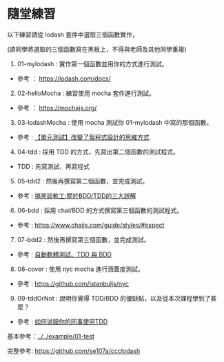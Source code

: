 # 隨堂練習

以下練習請從 lodash 套件中選取三個函數實作，

(請同學將選取的三個函數寫在黑板上，不得與老師及其他同學重複)


1. 01-mylodash : 實作第一個函數並用你的方式進行測試。
  * 參考 ： https://lodash.com/docs/
2. 02-helloMocha : 練習使用 mocha 套件進行測試。
  * 參考 ： https://mochajs.org/
3. 03-lodashMocha : 使用 mocha 測試你 01-mylodash 中寫的那個函數。
  * 參考 : [【單元測試】改變了我程式設計的思維方式](http://www.codedata.com.tw/java/unit-test-the-way-changes-my-programming)
4. 04-tdd : 採用 TDD 的方式，先寫出第二個函數的測試程式。
  * TDD : 先寫測試，再寫程式 
5. 05-tdd2 : 然後再撰寫第二個函數，並完成測試。
  * 參考 : [搞笑談軟工:關於BDD/TDD的三大誤解](http://teddy-chen-tw.blogspot.com/2014/09/bddtdd.html)
6. 06-bdd : 採用 chai/BDD 的方式撰寫第三個函數的測試程式。
  * 參考 : https://www.chaijs.com/guide/styles/#expect
7. 07-bdd2 : 然後再撰寫第三個函數，並完成測試。
  * 參考 : [自動軟體測試、TDD 與 BDD](https://medium.com/@yurenju/%E8%87%AA%E5%8B%95%E8%BB%9F%E9%AB%94%E6%B8%AC%E8%A9%A6-tdd-%E8%88%87-bdd-464519672ac5)
8. 08-cover : 使用 nyc mocha 進行涵蓋度測試。
  * 參考 : https://github.com/istanbuljs/nyc
9. 09-tddOrNot : 說明你覺得 TDD/BDD 的優缺點，以及從本次課程學到了甚麼？
  * 參考 : [如何说服你的同事使用TDD](https://zhuanlan.zhihu.com/p/31662844)

基本參考：[../../example/01-test](../../example/01-test)

完整參考: https://github.com/se107a/ccclodash
